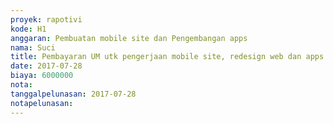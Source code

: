 ```yaml
---
proyek: rapotivi
kode: H1
anggaran: Pembuatan mobile site dan Pengembangan apps
nama: Suci
title: Pembayaran UM utk pengerjaan mobile site, redesign web dan apps oleh Galih Bagus
date: 2017-07-28
biaya: 6000000
nota:
tanggalpelunasan: 2017-07-28
notapelunasan:
---
```

